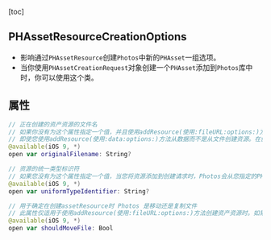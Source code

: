 [toc]

## PHAssetResourceCreationOptions

-   影响通过`PHAssetResource`创建`Photos`中新的`PHAsset`一组选项。
-   当你使用`PHAssetCreationRequest`对象创建一个`PHAsset`添加到`Photos`库中时，你可以使用这个类。

## 属性

```swift
// 正在创建的资产资源的文件名
// 如果你没有为这个属性指定一个值，并且使用addResource(使用:fileURL:options:)方法来创建一个资源，Photos会从该方法的fileURL参数中推断文件名。否则，照片会自动生成一个文件名。
// 即使您使用addResource(使用:data:options:)方法从数据而不是从文件创建资源。在创建资产之后，这个信息在相应的PHAssetResource对象的originalFilename属性中可用
@available(iOS 9, *)
open var originalFilename: String?

// 资源的统一类型标识符
// 如果您没有为这个属性指定一个值，当您将资源添加到创建请求时，Photos会从您指定的PHAssetResourceType值推断出数据类型。
@available(iOS 9, *)
open var uniformTypeIdentifier: String?

// 用于确定在创建assetResource时 Photos 是移动还是复制文件
// 此属性仅适用于使用addResource(使用:fileURL:options:)方法创建资产资源时。如果该值为true, Photos将指定的文件移动到Photos库中以创建资产资源，在成功创建资产后删除原始文件。当使用此选项时，Photos不会对资源数据进行中间拷贝，因此不需要额外的存储空间。如果该值为false(默认值)，Photos将原始文件的内容复制到Photos库中。
@available(iOS 9, *)
open var shouldMoveFile: Bool
```

